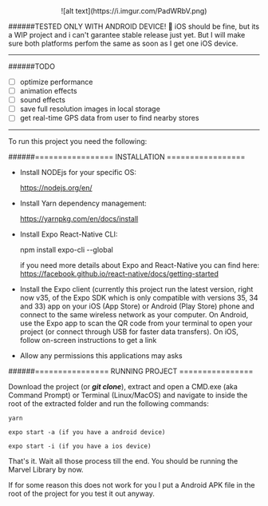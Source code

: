 <div align="center">
![alt text](https://i.imgur.com/PadWRbV.png)
</div>

######TESTED ONLY WITH ANDROID DEVICE!
🚧 
iOS should be fine, but its a WIP project and i can't garantee stable release just yet.
But I will make sure both platforms perfom the same as soon as I get one iOS device.

----------

######TODO
 
- [ ] optimize performance
- [ ] animation effects
- [ ] sound effects
- [ ] save full resolution images in local storage
- [ ] get real-time GPS data from user to find nearby stores

----------


To run this project you need the following: 

######================= INSTALLATION =================
-   Install NODEjs for your specific OS: 

	https://nodejs.org/en/

-   Install Yarn dependency management: 

	https://yarnpkg.com/en/docs/install

- Install Expo React-Native CLI: 

	npm install expo-cli --global

	if you need more details about Expo and React-Native you can find here: https://facebook.github.io/react-native/docs/getting-started

- Install the Expo client (currently this project run the latest version, right now v35, of the Expo SDK which is only compatible with versions 35, 34 and 33) app on your iOS (App Store) or Android (Play Store) phone and connect to the same wireless network as your computer. On Android, use the Expo app to scan the QR code from your terminal to open your project (or connect through USB for faster data transfers). On iOS, follow on-screen instructions to get a link

- Allow any permissions this applications may asks


######================ RUNNING PROJECT ================

Download the project (or ***git clone***), extract and open a CMD.exe (aka Command Prompt) or Terminal (Linux/MacOS) and navigate to inside the root of the extracted folder and run the following commands:

    yarn

    expo start -a (if you have a android device)

    expo start -i (if you have a ios device)


That's it. Wait all those process till the end. You should be running the Marvel Library by now.

If for some reason this does not work for you I put a Android APK file in the root of the project for you test it out anyway.